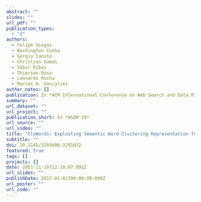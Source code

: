 ```yaml
---
abstract: ""
slides: ""
url_pdf: ""
publication_types:
  - "2"
authors:
  - Felipe Viegas
  - Washington Cunha
  - Sérgio Canuto
  - Christian Gomes
  - Sabir Ribas
  - Thierson Rosa
  - Leonardo Rocha
  - Marcos A. Goncalves
author_notes: []
publication: In *ACM International Conference on Web Search and Data Mining*
summary: ""
url_dataset: ""
url_project: ""
publication_short: In *WSDM'19*
url_source: ""
url_video: ""
title: "CluWords: Exploiting Semantic Word Clustering Representation for Enhanced Topic Modeling"
subtitle: ""
doi: 10.1145/3289600.3291032
featured: true
tags: []
projects: []
date: 2021-11-16T12:10:07.091Z
url_slides: ""
publishDate: 2017-01-01T00:00:00.000Z
url_poster: ""
url_code: ""
---
```

